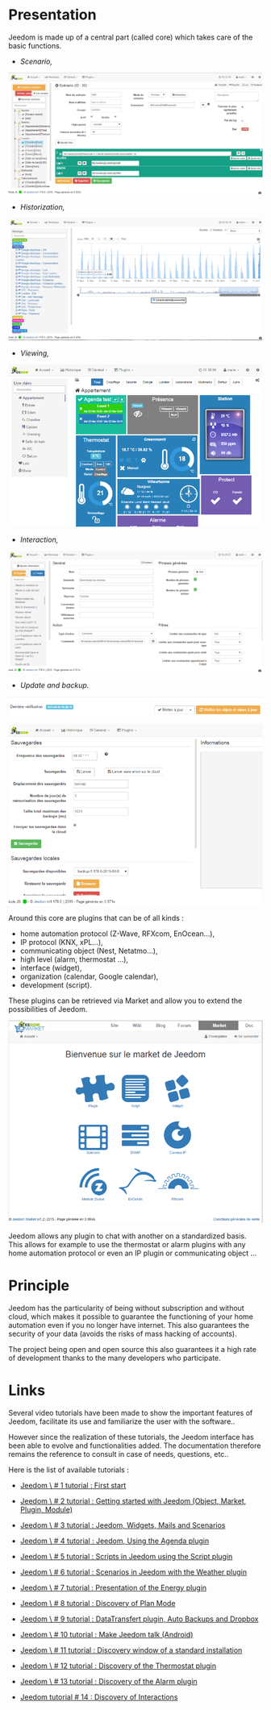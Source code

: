 Presentation
===

Jeedom is made up of a central part (called core) which takes care of the basic functions.

-   *Scenario,*

![Page Scenario](images/doc-presentation-scenario.png)

-   *Historization,*

![Page Historique](images/doc-presentation-historique.png)

-   *Viewing,*

![Page Dashboard](images/doc-presentation-affichage.png)

-   *Interaction,*

![Page Interaction](images/doc-presentation-interaction.png)

-   *Update and backup.*

![Page Mise à jour](images/doc-presentation-maj.png)

![Page Sauvegarde](images/doc-presentation-sauvegarde.png)

Around this core are plugins that can be of all kinds :

-   home automation protocol (Z-Wave, RFXcom, EnOcean…),
-   IP protocol (KNX, xPL…),
-   communicating object (Nest, Netatmo…),
-   high level (alarm, thermostat ...),
-   interface (widget),
-   organization (calendar, Google calendar),
-   development (script).

These plugins can be retrieved via Market and allow you to extend the possibilities of Jeedom.

![Page Market](images/doc-presentation-market.png)

Jeedom allows any plugin to chat with another on a standardized basis. This allows for example to use the thermostat or alarm plugins with any home automation protocol or even an IP plugin or communicating object ...

Principle
=== 

Jeedom has the particularity of being without subscription and without cloud, which makes it possible to guarantee the functioning of your home automation even if you no longer have internet. This also guarantees the security of your data (avoids the risks of mass hacking of accounts).

The project being open and open source this also guarantees it a high rate of development thanks to the many developers who participate.

Links
===

Several video tutorials have been made to show the important features of Jeedom, facilitate its use and familiarize the user with the software..

However since the realization of these tutorials, the Jeedom interface has been able to evolve and functionalities added. The documentation therefore remains the reference to consult in case of needs, questions, etc..

Here is the list of available tutorials :

-   [Jeedom \ # 1 tutorial : First start](https://www.youtube.com/watch?v=UTECRBGEUtI)

-   [Jeedom \ # 2 tutorial : Getting started with Jeedom (Object, Market, Plugin, Module)](https://www.youtube.com/watch?v=2LU1neNvbus)

-   [Jeedom \ # 3 tutorial : Jeedom, Widgets, Mails and Scenarios](https://www.youtube.com/watch?v=OJn33XbpiH8)

-   [Jeedom \ # 4 tutorial : Jeedom, Using the Agenda plugin](https://www.youtube.com/watch?v=EBuvIabg3Cc)

-   [Jeedom \ # 5 tutorial : Scripts in Jeedom using the Script plugin](https://www.youtube.com/watch?v=FRbQILAogX0)

-   [Jeedom \ # 6 tutorial : Scenarios in Jeedom with the Weather plugin](https://www.youtube.com/watch?v=w0ErP3wyEoA)

-   [Jeedom \ # 7 tutorial : Presentation of the Energy plugin](https://www.youtube.com/watch?v=DZfA_DxqbNs)

-   [Jeedom \ # 8 tutorial : Discovery of Plan Mode](https://www.youtube.com/watch?v=2IkXF6CBCAE)

-   [Jeedom \ # 9 tutorial : DataTransfert plugin, Auto Backups and Dropbox](https://www.youtube.com/watch?v=wLOfJygFc8k)

-   [Jeedom \ # 10 tutorial : Make Jeedom talk (Android)](https://www.youtube.com/watch?v=3Pc3VJFWHo4)

-   [Jeedom \ # 11 tutorial : Discovery window of a standard installation](https://www.youtube.com/watch?v=hW1d1FvkmSs)

-   [Jeedom \ # 12 tutorial : Discovery of the Thermostat plugin](https://www.youtube.com/watch?v=T21gqp1SQK0)

-   [Jeedom \ # 13 tutorial : Discovery of the Alarm plugin](https://www.youtube.com/watch?v=JjnWeU614gc)

-   [Jeedom tutorial # 14 : Discovery of Interactions](https://www.youtube.com/watch?v=Z8SHo_Xwk0Q) 
